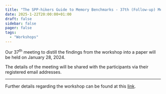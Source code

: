 ```yaml
---
title: "The SPP-hikers Guide to Memory Benchmarks - 37th (Follow-up) Meeting"
date: 2025-1-22T20:00:00+01:00
draft: false
sidebar: false
pager: false
tags:
  - "Workshops"
---
```


Our 37<sup>th</sup> meeting to distill the findings from the workshop into a paper will be held on January 28, 2024.

The details of the meeting will be shared with the participants via their registered email addresses.

---

Further details regarding the workshop can be found at this [link](/posts/mini-workshop_2023).

